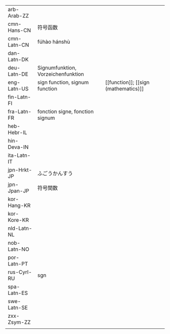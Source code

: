 | | | |
|-|-|-|
| arb-Arab-ZZ |  |  |
| cmn-Hans-CN | 符号函数 |  |
| cmn-Latn-CN | fúhào hánshù |  |
| dan-Latn-DK |  |  |
| deu-Latn-DE | Signumfunktion, Vorzeichenfunktion |  |
| eng-Latn-US | sign function, signum function | [[function]]; [[sign (mathematics)]] |
| fin-Latn-FI |  |  |
| fra-Latn-FR | fonction signe, fonction signum |  |
| heb-Hebr-IL |  |  |
| hin-Deva-IN |  |  |
| ita-Latn-IT |  |  |
| jpn-Hrkt-JP | ふごうかんすう |  |
| jpn-Jpan-JP | 符号関数 |  |
| kor-Hang-KR |  |  |
| kor-Kore-KR |  |  |
| nld-Latn-NL |  |  |
| nob-Latn-NO |  |  |
| por-Latn-PT |  |  |
| rus-Cyrl-RU | sgn |  |
| spa-Latn-ES |  |  |
| swe-Latn-SE |  |  |
| zxx-Zsym-ZZ |  |  |
|  |  |  |